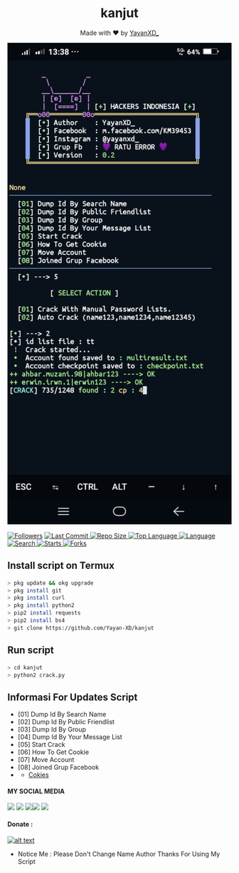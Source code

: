 <h1 align="center">
  kanjut
</h1>
</div>
<p align="center">
  Made with ❤️ by <a href="https://www.facebook.com/KM39453">YayanXD_</a>
</p>
<p align="center">
 <img src="https://github.com/Yayan-XD/kanjut/blob/main/cindy/Screenshot.jpg" width="640" title="Menu" alt="Menu">
</p>

<a href="https://github.com/Yayan-XD/followers">
<img title="Followers" src="https://img.shields.io/github/followers/Yayan-XD?label=Followers&color=blue&style=flat-square"></a>
<a href="https://github.com/Yayan-XD/termux-style/stargazers/">
  <a href="https://github.com/Yayan-XD/kanjut">
    <img alt="Last Commit" src="https://img.shields.io/github/last-commit/Yayan-XD/kanjut.svg"/>
  </a>
<a href="https://github.com/Yayan-XD/kanjut">
    <img alt="Repo Size" src="https://img.shields.io/github/repo-size/Yayan-XD/kanjut.svg"/>
  </a>

 <a href="https://github.com/Yayan-XD/kanjut">
    <img alt="Top Language" src="https://img.shields.io/github/languages/top/Yayan-XD/kanjut.svg"/>
  </a>
  <a href="https://github.com/Yayan-XD/kanjut">
    <img alt="Language" src="https://img.shields.io/github/languages/count/Yayan-XD/kanjut.svg"/>
  </a>
  <a href="https://github.com/Yayan-XD/kanjut">
    <img alt="Search" src="https://img.shields.io/github/search/Yayan-XD/Craker/kanjut.svg"/>
  </a>
  <a href="https://github.com/Yayan-XD/kanjut">
    <img alt="Starts" src="https://img.shields.io/github/stars/Yayan-XD/kanjut.svg"/>
  </a>
  <a href="https://github.com/Yayan-XD/kanjut">
    <img alt="Forks" src="https://img.shields.io/github/forks/Yayan-XD/kanjut.svg"/>
  </a>
</div>
<p align="center">

## Install script on Termux
```bash
> pkg update && okg upgrade
> pkg install git
> pkg install curl
> pkg install python2
> pip2 install requests
> pip2 install bs4
> git clone https://github.com/Yayan-XD/kanjut
```

## Run script
```bash
> cd kanjut
> python2 crack.py
```

## Informasi For Updates Script
* [01] Dump Id By Search Name
* [02] Dump Id By Public Friendlist
* [03] Dump Id By Group
* [04] Dump Id By Your Message List
* [05] Start Crack
* [06] How To Get Cookie
* [07] Move Account
* [08] Joined Grup Facebook
*   - [Cokies](https://youtu.be/BdNA1mCT-Uo)

#### MY SOCIAL MEDIA

[![](https://img.shields.io/badge/Github-black?logo=Github&logoColor=black&labelColor=white)](https://github.com/Yayan-XD) [![](https://img.shields.io/badge/Twitter-blue?logo=Twitter&logoColor=White&labelColor=white)](https://mobile.twitter.com/moch_xd)
[![](https://img.shields.io/badge/Facebook-blue?logo=Facebook&logoColor=blue&labelColor=white)](https://www.facebook.com/KM39453)[![](https://img.shields.io/badge/Instagram-red?logo=Instagram&logoColor=red&labelColor=white)](https://www.instagram.com/yayanxd_/) [![](https://img.shields.io/badge/Whatsapp-CHAT-red?logo=Whatsapp&logoColor=Brightgreen&labelColor=white)](https://wa.me/6285603036683?text=Asalamualaikum+bang)

#### Donate :

<a href="https://saweria.co/YayanXD"><img src="https://upload.wikimedia.org/wikipedia/commons/7/72/Logo_dana_blue.svg" alt="alt text" width="80" height="80"></a> &nbsp;&nbsp;

* Notice Me : Please Don't Change Name Author
Thanks For Using My Script
